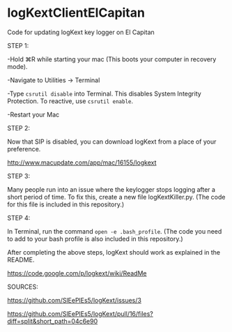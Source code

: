 # logKextClientElCapitan
Code for updating logKext key logger on El Capitan

STEP 1:

-Hold ⌘R while starting your mac (This boots your computer in recovery mode).

-Navigate to Utilities → Terminal

-Type `csrutil disable` into Terminal. This disables System Integrity Protection. To reactive, use `csrutil enable`.

-Restart your Mac

STEP 2:

Now that SIP is disabled, you can download logKext from a place of your preference.

http://www.macupdate.com/app/mac/16155/logkext

STEP 3:

Many people run into an issue where the keylogger stops logging after a short period of time.  To fix this, create a new file logKextKiller.py. (The code for this file is included in this repository.)

STEP 4:

In Terminal, run the command `open -e .bash_profile`.  (The code you need to add to your bash profile is also included in this repository.)

After completing the above steps, logKext should work as explained in the README.

https://code.google.com/p/logkext/wiki/ReadMe

SOURCES:

https://github.com/SlEePlEs5/logKext/issues/3

https://github.com/SlEePlEs5/logKext/pull/16/files?diff=split&short_path=04c6e90
